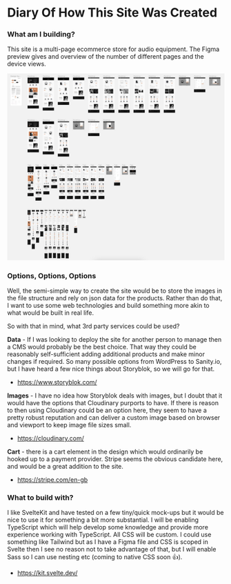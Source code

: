 # Diary Of How This Site Was Created

### What am I building?

This site is a multi-page ecommerce store for audio equipment. The Figma
preview gives and overview of the number of different pages and the device 
views. 

![](./figma-preview.jpg)

### Options, Options, Options

Well, the semi-simple way to create the site would be to store the images in
the file structure and rely on json data for the products. Rather than do
that, I want to use some web technologies and build something more akin to
what would be built in real life.

So with that in mind, what 3rd party services could be used?

**Data** - If I was looking to deploy the site for another person to
manage then a CMS would probably be the best choice. That way they could be
reasonably self-sufficient adding additional products and make minor changes
if required. So many possible options from WordPress to Sanity.io, but I
have heard a few nice things about Storyblok, so we will go for that.

- https://www.storyblok.com/

**Images** - I have no idea how Storyblok deals with images, but I doubt that
it would have the options that Cloudinary purports to have. If there is
reason to then using Cloudinary could be an option here, they seem to have a
pretty robust reputation and can deliver a custom image based on browser and
viewport to keep image file sizes small.

- https://cloudinary.com/

**Cart** - there is a cart element in the design which would ordinarily be
hooked up to a payment provider. Stripe seems the obvious candidate here,
and would be a great addition to the site.

- https://stripe.com/en-gb

### What to build with?

I like SvelteKit and have tested on a few tiny/quick mock-ups but it would
be nice to use it for something a bit more substantial. I will be enabling
TypeScript which will help develop some knowledge and provide more
experience working with TypeScript. All CSS will be custom. I could use
something like Tailwind but as I have a Figma file and CSS is scoped in
Svelte then I see no reason not to take advantage of that, but I will enable
Sass so I can use nesting etc (coming to native CSS soon 👍).

- https://kit.svelte.dev/

